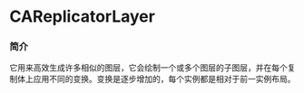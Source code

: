 # CAReplicatorLayer

### 简介

它用来高效生成许多相似的图层，它会绘制一个或多个图层的子图层，并在每个复制体上应用不同的变换。变换是逐步增加的，每个实例都是相对于前一实例布局。
